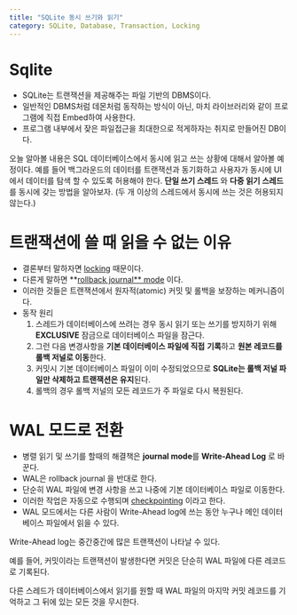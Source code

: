 ```yaml
---
title: "SQLite 동시 쓰기와 읽기"
category: SQLite, Database, Transaction, Locking
---
```


# Sqlite



- SQLite는 트랜잭션을 제공해주는 파일 기반의 DBMS이다.
- 일반적인 DBMS처럼 데몬처럼 동작하는 방식이 아닌, 마치 라이브러리와 같이 프로그램에 직접 Embed하여 사용한다.
- 프로그램 내부에서 잦은 파일접근을 최대한으로 적게하자는 취지로 만들어진 DB이다.



오늘 알아볼 내용은 SQL 데이터베이스에서 동시에 읽고 쓰는 상황에 대해서 알아볼 예정이다. 예를 들어 백그라운드의 데이터를 트랜잭션과 동기화하고 사용자가 동시에 UI에서 데이터를 탐색 할 수 있도록 허용해야 한다.  **단일 쓰기 스레드** 와 **다중 읽기 스레드** 를 동시에 갖는 방법을 알아보자. (두 개 이상의 스레드에서 동시에 쓰는 것은 허용되지 않는다.)



# **트랜잭션에 쓸 때 읽을 수 없는 이유**

- 결론부터 말하자면 [locking](https://www.sqlite.org/lockingv3.html) 때문이다. 
- 다른게 말하면 **[rollback journal** mode](https://www.sqlite.org/lockingv3.html#rollback) 이다. 
- 이러한 것들은 트랜잭션에서 원자적(atomic) 커밋 및 롤백을 보장하는 메커니즘이다.
- 동작 원리
  1. 스레드가 데이터베이스에 쓰려는 경우 동시 읽기 또는 쓰기를 방지하기 위해 **EXCLUSIVE** 잠금으로 데이터베이스 파일을 잠근다.
  2. 그런 다음 변경사항을 **기본 데이터베이스 파일에 직접** **기록**하고 **원본 레코드를 롤백 저널로 이동**한다.
  3. 커밋시 기본 데이터베이스 파일이 이미 수정되었으므로 **SQLite는 롤백 저널 파일만 삭제하고 트랜잭션은 유지**된다.
  4. 롤백의 경우 롤백 저널의 모든 레코드가 주 파일로 다시 복원된다.



# **WAL 모드로 전환**

- 병렬 읽기 및 쓰기를 할때의 해결책은  **journal mode**를 **Write-Ahead Log** 로 바꾼다.
- WAL은 rollback journal 을 반대로 한다.
- 단순히 WAL 파일에 변경 사항을 쓰고 나중에 기본 데이터베이스 파일로 이동한다.
- 이러한 작업은 자동으로 수행되며 [checkpointing](https://www.sqlite.org/wal.html#ckpt) 이라고 한다.
- WAL 모드에서는 다른 사람이 Write-Ahead log에 쓰는 동안 누구나 메인 데이터베이스 파일에서 읽을 수 있다.



Write-Ahead log는 중간중간에 많은 트랜잭션이 나타날 수 있다.

예를 들어, 커밋이라는 트랜잭션이 발생한다면 커밋은 단순히 WAL 파일에 다른 레코드로 기록된다. 

다른 스레드가 데이터베이스에서 읽기를 원할 때 WAL 파일의 마지막 커밋 레코드를 기억하고 그 뒤에 있는 모든 것을 무시한다.









